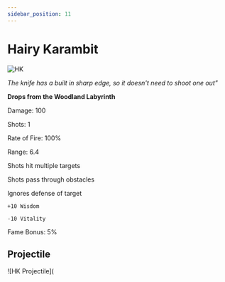 ```yaml
---
sidebar_position: 11
---
```


# Hairy Karambit

![HK](http://i.imgur.com/JumvnGV.png)

<i>The knife has a built in sharp edge, so it doesn't need to shoot one out"</i>

**Drops from the Woodland Labyrinth**

Damage: 100

Shots: 1

Rate of Fire: 100%

Range: 6.4

Shots hit multiple targets

Shots pass through obstacles

Ignores defense of target

    +10 Wisdom
    
    -10 Vitality
    
Fame Bonus: 5%

## Projectile

![HK Projectile](

